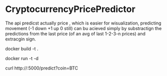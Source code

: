 # CryptocurrencyPricePredictor

The api predicst actually price , which is easier for wisualization, predicting movement (-1 down +1 up 0 still) can bu acieved simply by substractign the predictions from the last price (of an avg of last 1-2-3-n prices) and extracgin sign.


docker build -t <your-rest-api-docker-image> .

docker run -t <your-rest-api-docker-image> -d

curl http://<DOCKER-IP>:5000/predict?coin=BTC
